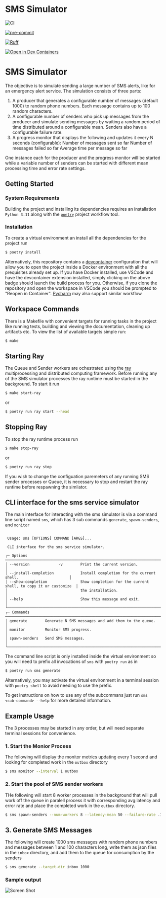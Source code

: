 # SMS Simulator
![CI](https://github.com/sullivancolin/sms_simulator/actions/workflows/CI.yml/badge.svg)

[![pre-commit](https://img.shields.io/badge/pre--commit-enabled-brightgreen?logo=pre-commit)](https://github.com/pre-commit/pre-commit)

[![Ruff](https://img.shields.io/endpoint?url=https://raw.githubusercontent.com/astral-sh/ruff/main/assets/badge/v2.json)](https://github.com/astral-sh/ruff)

[![Open in Dev Containers](https://img.shields.io/static/v1?label=Dev%20Containers&message=Open&color=blue&logo=visualstudiocode)](https://vscode.dev/redirect?url=vscode://ms-vscode-remote.remote-containers/cloneInVolume?url=https://github.com/sullivancolin/sms_simulator)

# SMS Simulator
The objective is to simulate sending a large number of SMS alerts, like for an emergency alert service. The
simulation consists of three parts:

1. A producer that generates a configurable number of messages (default 1000) to random phone numbers.
Each message contains up to 100 random characters.
2. A configurable number of senders who pick up messages from the producer and simulate sending
messages by waiting a random period of time distributed around a configurable mean. Senders also have
a configurable failure rate.
3. A progress monitor that displays the following and updates it every N seconds (configurable):
Number of messages sent so far
Number of messages failed so far
Average time per message so far

One instance each for the producer and the progress monitor will be started while a variable number of
senders can be started with different mean processing time and error rate settings.

## Getting Started

### System Requirements
Building the project and installing its dependencies requires an installation `Python 3.11` along with the [`poetry`](https://python-poetry.org/docs/) project workflow tool.

### Installation
To create a virtual environment an install all the dependencies for the project run
```sh
$ poetry install
```
Alternatively, this repository contains a [devcontainer](https://code.visualstudio.com/docs/devcontainers/containers) configuration that will allow you to open the project inside a Docker environment with all the prequisites already set up.  If you have Docker installed, use VSCode and have the devcontainer extension installed, simply clicking on the above badge should launch the build process for you. Otherwise, if you clone the repository and open the workspace in VSCode you should be prompted to "Reopen in Container".  [Pycharm](https://www.jetbrains.com/help/pycharm/connect-to-devcontainer.html) may also support similar workflow

## Workspace Commands
There is a Makefile with convenient targets for running tasks in the project like running tests, building and viewing the documentation, cleaning up artifacts etc. To view the list of available targets simple run:
```sh
$ make
```

## Starting Ray
The Queue and Sender workers are ochestrated using the [ray](https://docs.ray.io/en/latest/) multiprocessing and distributed computing framework. Before running any of the SMS simulator processes the ray runtime must be started in the background.  To start it run
```sh
$ make start-ray
```
or
```sh
$ poetry run ray start --head
```
## Stopping Ray
To stop the ray runtime process run
```sh
$ make stop-ray
```
or
```sh
$ poetry run ray stop
```
If you wish to change the configuation paremeters of any running SMS sender processes or Queue, it is necessary to stop and restart the ray runtime before respawning the similator.

## CLI interface for the sms service simulator
The main interface for interacting with the sms simulator is via a command line script named `sms`, which has 3 sub commands `generate`, `spawn-senders`, and `monitor`

```

 Usage: sms [OPTIONS] COMMAND [ARGS]...

 CLI interface for the sms service simulator.

╭─ Options ───────────────────────────────────────────────────────────────────────────────────────╮
│ --version             -v        Print the current version.                                      │
│ --install-completion            Install completion for the current shell.                       │
│ --show-completion               Show completion for the current shell, to copy it or customize  │
│                                 the installation.                                               │
│ --help                          Show this message and exit.                                     │
╰─────────────────────────────────────────────────────────────────────────────────────────────────╯
╭─ Commands ──────────────────────────────────────────────────────────────────────────────────────╮
│ generate        Generate N SMS messages and add them to the queue.                              │
│ monitor         Monitor SMS progress.                                                           │
│ spawn-senders   Send SMS messages.                                                              │
╰─────────────────────────────────────────────────────────────────────────────────────────────────╯
```
The command line script is only installed inside the virtual environment so you will need to prefix all invocations of `sms` with `poetry run` as in
```sh
$ poetry run sms generate
```
Alternatively, you may activate the virtual environment in a terminal session with `poetry shell` to avoid needing to use the prefix.

To get instructions on how to use any of the subcommans just run `sms <sub-command> --help` for more detailed information.

## Example Usage
The 3 processes may be started in any order, but will need separate terminal sessions for convenience.

### 1. Start the Monior Process
The following will display the monitor metrics updating every 1 second and looking for completed work in the `outbox` directory
```sh
$ sms monitor --interval 1 outbox
```

### 2. Start the pool of SMS sender workers
THe following will start 8 worker processes in the background that will pull work off the queue in paralell process it with corresponding avg latency and error rate and place the completed work in the `outbox` directory.
```sh
$ sms spawn-senders --num-workers 8 --latency-mean 50 --failure-rate .1 outbox
```
## 3. Generate SMS Messages
The following will create 1000 sms messages with random phone numbers and messages between 1 and 100 characters long, write them as json files in the `inbox` directory, and add them to the queue for consumption by the senders
```sh
$ sms generate --target-dir inbox 1000
```

### Sample output
![Screen Shot](https://sullivancolin.github.io/sms_simulator/images/demo_screen_shot.png)
